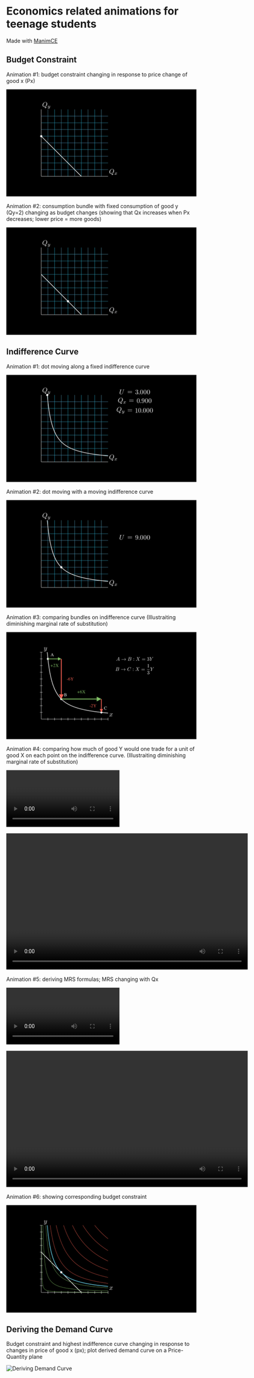 # Economics related animations for teenage students

Made with [ManimCE](https://docs.manim.community/en/stable/index.html#)


## Budget Constraint

Animation #1: budget constraint changing in response to price change of good x (Px)

![Budget Constraint Intro-1](out/BudgetConstraintIntro-1.gif)

Animation #2: consumption bundle with fixed consumption of good y (Qy=2) changing as budget changes (showing that Qx increases when Px decreases; lower price = more goods)

![Budget Constraint Intro-2](out/BudgetConstraintIntro-2.gif)

## Indifference Curve

Animation #1: dot moving along a fixed indifference curve
    
![Indifference Curve Intro-1](out/IndifferenceCurveIntro-1.gif)

Animation #2: dot moving with a moving indifference curve

![Indifference Curve Intro-2](out/IndifferenceCurveIntro-2.gif)

Animation #3: comparing bundles on indifference curve (Illustraiting diminishing marginal rate of substitution)

![Indifference Curve Intro-3](out/IndifferenceCurveIntro-3.png)

Animation #4: comparing how much of good Y would one trade for a unit of good X on each point on the indifference curve. (Illustraiting diminishing marginal rate of substitution)

![Indifference Curve Intro-4](out/IndifferenceCurveIntro-4.mp4)

<video width="640" height="360" controls>
  <source src="out/IndifferenceCurveIntro-4.mp4" type="video/mp4">
</video>

Animation #5: deriving MRS formulas; MRS changing with Qx


![Indifference Curve Intro-5](out/IndifferenceCurveIntro-5.mp4)

<video width="640" height="360" controls>
  <source src="out/IndifferenceCurveIntro-5.mp4" type="video/mp4">
</video>

Animation #6: showing corresponding budget constraint

![Indifference Curve Intro-6](out/IndifferenceCurveIntro-6.png)


## Deriving the Demand Curve

Budget constraint and highest indifference curve changing in response to changes in price of good x (px); plot derived demand curve on a Price-Quantity plane 

![Deriving Demand Curve](out/DerivingDemandCurve.gif)

